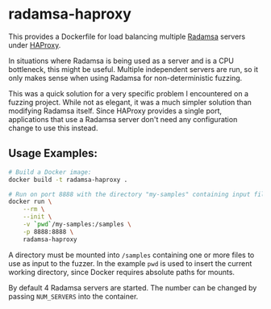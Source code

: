 # radamsa-haproxy

This provides a Dockerfile for load balancing multiple [Radamsa](https://gitlab.com/akihe/radamsa) servers under [HAProxy](http://www.haproxy.org/).

In situations where Radamsa is being used as a server and is a CPU bottleneck, this might be useful. Multiple independent servers are run, so it only makes sense when using Radamsa for non-deterministic fuzzing.

This was a quick solution for a very specific problem I encountered on a fuzzing project.  While not as elegant, it was a much simpler solution than modifying Radamsa itself. Since HAProxy provides a single port, applications that use a Radamsa server don't need any configuration change to use this instead.

## Usage Examples:

```sh
# Build a Docker image:
docker build -t radamsa-haproxy .

# Run on port 8888 with the directory "my-samples" containing input files
docker run \
    --rm \
	--init \
	-v `pwd`/my-samples:/samples \
	-p 8888:8888 \
	radamsa-haproxy
```

A directory must be mounted into `/samples` containing one or more files to use as input to the fuzzer.  In the example `pwd` is used to insert the current working directory, since Docker requires absolute paths for mounts.

By default 4 Radamsa servers are started. The number can be changed by passing `NUM_SERVERS` into the container.
